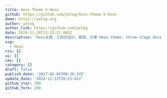 ```yaml
---
title: Hexo Theme 3 Hexo
github: https://github.com/yelog/hexo-theme-3-hexo
demo: https://yelog.org
author: yelog
author_link: https://github.com/yelog
date: 2024-11-28T23:33:21.802Z
description: 'hexo主题：三段式设计、极简、方便 Hexo theme: three-stage design'
ssg:
  - Hexo
css: []
ui: []
cms: []
category: []
draft: false
publish_date: '2017-02-05T09:26:14Z'
update_date: '2024-12-22T10:23:41Z'
github_star: 700
github_fork: 208
---
```

